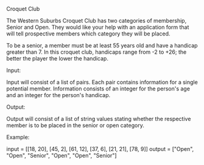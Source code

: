 Croquet Club

The Western Suburbs Croquet Club has two categories of membership, Senior and Open. 
They would like your help with an application form that will tell prospective members 
which category they will be placed. 

To be a senior, a member must be at least 55 years old and have a handicap greater than 7. 
In this croquet club, handicaps range from -2 to +26; the better the player the lower the handicap. 

 

Input: 

Input will consist of a list of pairs. Each pair contains information for a single potential member. 
Information consists of an integer for the person's age and an integer for the person's handicap. 

Output: 

Output will consist of a list of string values stating whether the respective member is to be placed 
in the senior or open category. 

Example: 

input =  [[18, 20], [45, 2], [61, 12], [37, 6], [21, 21], [78, 9]] 
output = ["Open", "Open", "Senior", "Open", "Open", "Senior"] 

